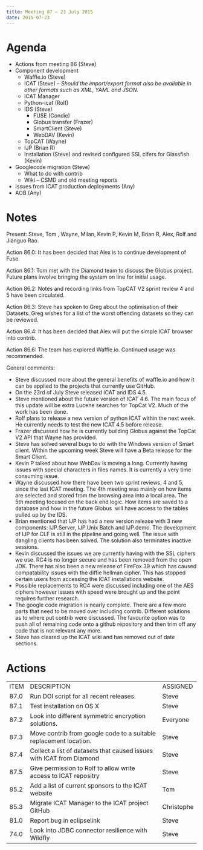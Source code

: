 ```yaml
---
title: Meeting 87 – 23 July 2015
date: 2015-07-23
---
```


# Agenda

  - Actions from meeting 86 (Steve)
  - Component development
      - Waffle.io (Steve)
      - ICAT (Steve) – *Should the import/export format also be
        available in other formats such as XML, YAML and JSON.*
      - ICAT Manager
      - Python-icat (Rolf)
      - IDS (Steve)
          - FUSE (Condie)
          - Globus transfer (Frazer)
          - SmartClient (Steve)
          - WebDAV (Kevin)
      - TopCAT (Wayne)
      - IJP (Brian R)
      - Installation (Steve) and revised configured SSL cifers for
        Glassfish (Kevin)
  - Googlecode migration (Steve)
      - What to do with contrib
      - Wiki – CSMD and old meeting reports
  - Issues from ICAT production deployments (Any)
  - AOB (Any)

# Notes

Present: Steve, Tom , Wayne, Milan, Kevin P, Kevin M, Brian R, Alex,
Rolf and Jianguo Rao.

Action 86.0: It has been decided that Alex is to continue development of
Fuse.

Action 86.1: Tom met with the Diamond team to discuss the Globus
project. Future plans involve bringing the system on line for initial
usage.

Action 86.2: Notes and recording links from TopCAT V2 sprint review 4
and 5 have been circulated.

Action 86.3: Steve has spoken to Greg about the optimisation of their
Datasets. Greg wishes for a list of the worst offending datasets so they
can be reviewed.

Action 86.4: It has been decided that Alex will put the simple ICAT
browser into contrib.

Action 86.6: The team has explored Waffle.io. Continued usage was
recommended.

General comments:

  - Steve discussed more about the general benefits of waffle.io and how
    it can be applied to the projects that currently use GitHub.
  - On the 23rd of July Steve released ICAT and IDS 4.5.
  - Steve mentioned about the future version of ICAT 4.6. The main focus
    of this update will be extra Lucene searches for TopCat V2. Much of
    the work has been done.
  - Rolf plans to release a new version of python ICAT within the next
    week. He currently needs to test the new ICAT 4.5 before release.
  - Frazer discussed how he is currently building Globus against the
    TopCat V2 API that Wayne has provided.
  - Steve has solved several bugs to do with the Windows version of
    Smart client. Within the upcoming week Steve will have a Beta
    release for the Smart Client.
  - Kevin P talked about how WebDav is moving a long. Currently having
    issues with special characters in files names. It is currently a
    very time consuming issue.
  - Wayne discussed how there have been two sprint reviews, 4 and 5,
    since the last ICAT meeting. The 4th meeting was mainly on how items
    are selected and stored from the browsing area into a local area.
    The 5th meeting focused on the back end logic. How items are saved
    to a database and how in the future Globus  will have access to the
    tables pulled up by the IDS.
  - Brian mentioned that IJP has had a new version release with 3 new
    components: IJP.Server, IJP.Unix Batch and IJP.demo. The development
    of IJP for CLF is still in the pipeline and going well. The issue
    with dangling clients has been solved. The solution also terminates
    inactive sessions.
  - Kevin discussed the issues we are currently having with the SSL
    ciphers we use. RC4 is no longer secure and has been removed from
    the open JDK. There has also been a new release of FireFox 39 which
    has caused compatability issues with the diffie hellman cipher. This
    has stopped certain users from accessing the ICAT installations
    website.
  - Possible replacements to RC4 were discussed including one of the AES
    ciphers however issues with speed were brought up and the point
    requires further research.
  - The google code migration is nearly complete. There are a few more
    parts that need to be moved over including contrib. Different
    solutions as to where put contrib were discussed. The favourite
    option was to push all of remaining code onto a github repository
    and then trim off any code that is not relevant any more.
  - Steve has cleared up the ICAT wiki and has removed out of date
    sections.

# Actions

|      |                                                                      |            |
| ---- | -------------------------------------------------------------------- | ---------- |
| ITEM | DESCRIPTION                                                          | ASSIGNED   |
| 87.0 | Run DOI script for all recent releases.                              | Steve      |
| 87.1 | Test installation on OS X                                            | Steve      |
| 87.2 | Look into different symmetric encryption solutions.                  | Everyone   |
| 87.3 | Move contrib from google code to a suitable replacement location.    | Steve      |
| 87.4 | Collect a list of datasets that caused issues with ICAT from Diamond | Steve      |
| 87.5 | Give permission to Rolf to allow write access to ICAT repositry      | Steve      |
| 85.2 | Add a list of current sponsors to the ICAT website                   | Tom        |
| 85.3 | Migrate ICAT Manager to the ICAT project GitHub                      | Christophe |
| 81.0 | Report bug in eclipselink                                            | Steve      |
| 74.0 | Look into JDBC connector resilience with Wildfly                     | Steve      |
